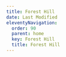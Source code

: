 ```yaml
---
title: Forest Hill
date: Last Modified
eleventyNavigation:
  order: 90
  parent: home
  key: Forest Hill
  title: Forest Hill
---
```

